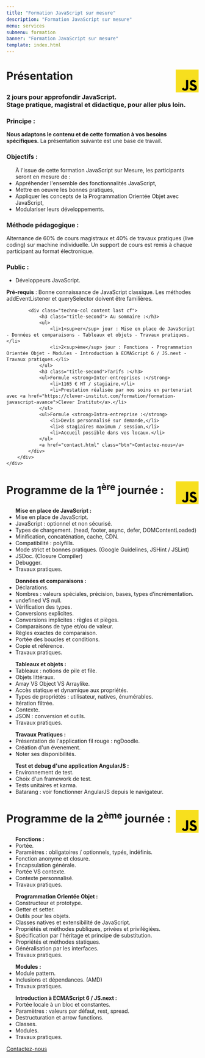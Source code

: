 ```yaml
---
title: "Formation JavaScript sur mesure"
description: "Formation JavaScript sur mesure"
menu: services
submenu: formation
banner: "Formation JavaScript sur mesure"
template: index.html
---
```

<div class="techno-logo">
	<div class="wrap cf">
		<div class="inner">
			<h3 style="font-size:2em;">
				<img src="img/logo-javascript.svg" alt="JavaScript" style="width:60px;float:right;">
				Présentation
			</h3>
		</div>
	</div>
</div>

<section class="section">
	<div class="wrap cf">
		<div class="inner">
			<h3 class="title-second">2 jours pour approfondir JavaScript.<br>Stage pratique, magistral et didactique, pour aller plus loin.</h3>
			<div class="techno-col content cf">
				<h3 class="title-second">Principe :</h3>
					<p><strong>Nous adaptons le contenu et de cette formation à vos besoins spécifiques.</strong> La présentation suivante est une base de travail.</p>
				<h3 class="title-second">Objectifs :</h3>
				<ul>À l'issue de cette formation JavaScript sur Mesure, les participants seront en mesure de :
					<li>Appréhender l'ensemble des fonctionnalités JavaScript,</li>
					<li>Mettre en oeuvre les bonnes pratiques,</li>
					<li>Appliquer les concepts de la Programmation Orientée Objet avec JavaScript,</li>
					<li>Modulariser leurs développements.</li>
				</ul>
				<h3 class="title-second">Méthode pédagogique :</h3>
				<p>Alternance de 60% de cours magistraux et 40% de travaux pratiques (live coding) sur machine individuelle. Un support de cours est remis à chaque participant au format électronique.</p>
				<h3 class="title-second">Public :</h3>
				<ul>
					<li>Développeurs JavaScript.</li>
				</ul>
				<p><strong>Pré-requis</strong> : Bonne connaissance de JavaScript classique. Les méthodes addEventListener et querySelector doivent être familières.</p>
			</div>

			<div class="techno-col content last cf">
				<h3 class="title-second"> Au sommaire :</h3>
				<ul>
					<li>1<sup>er</sup> jour : Mise en place de JavaScript - Données et comparaisons - Tableaux et objets - Travaux pratiques.</li>
					<li>2<sup>ème</sup> jour : Fonctions - Programmation Orientée Objet - Modules - Introduction à ECMAScript 6 / JS.next - Travaux pratiques.</li>
				</ul>
				<h3 class="title-second">Tarifs :</h3>
				<ul>Formule <strong>Inter-entreprises :</strong>
					<li>1165 € HT / stagiaire,</li>
					<li>Prestation réalisée par nos soins en partenariat avec <a href="https://clever-institut.com/formation/formation-javascript-avance">Clever Institut</a>.</li>
				</ul>
				<ul>Formule <strong>Intra-entreprise :</strong>
					<li>Devis personnalisé sur demande,</li>
					<li>8 stagiaires maximum / session,</li>
					<li>Accueil possible dans vos locaux.</li>
				</ul>
				<a href="contact.html" class="btn">Contactez-nous</a>
			</div>
		</div>
	</div>
</section>

<div class="techno-logo">
	<div class="wrap cf">
		<div class="inner">
			<h3 style="font-size:2em;">
				<img src="img/logo-javascript.svg" alt="JavaScript" style="width:60px;float:right;">
				Programme de la 1<sup>ère</sup> journée :
			</h3>
		</div>
	</div>
</div>
<section class="section">
	<div class="wrap cf">
		<div class="inner">
			<div class="techno-col content cf">
				<ul><strong>Mise en place de JavaScript :</strong>
					<li>Mise en place de JavaScript.</li>
					<li>JavaScript : optionnel et non sécurisé.</li>
					<li>Types de chargement. (head, footer, async, defer, DOMContentLoaded)</li>
					<li>Minification, concaténation, cache, CDN.</li>
					<li>Compatibilité : polyfills.</li>
					<li>Mode strict et bonnes pratiques. (Google Guidelines, JSHint / JSLint)</li>
					<li>JSDoc. (Closure Compiler)</li>
					<li>Debugger.</li>
					<li>Travaux pratiques.</li>
				</ul>
				<ul><strong>Données et comparaisons :</strong>
					<li>Déclarations.</li>
					<li>Nombres : valeurs spéciales, précision, bases, types d’incrémentation.</li>
					<li>undefined VS null.</li>
					<li>Vérification des types.</li>
					<li>Conversions explicites.</li>
					<li>Conversions implicites : règles et pièges.</li>
					<li>Comparaisons de type et/ou de valeur.</li>
					<li>Règles exactes de comparaison.</li>
					<li>Portée des boucles et conditions.</li>
					<li>Copie et référence.</li>
					<li>Travaux pratiques.</li>
				</ul>
			</div>
			<div class="techno-col content last cf">
				<ul><strong>Tableaux et objets :</strong>
					<li>Tableaux : notions de pile et file.</li>
					<li>Objets littéraux.</li>
					<li>Array VS Object VS Array­like.</li>
					<li>Accès statique et dynamique aux propriétés.</li>
					<li>Types de propriétés : utilisateur, natives, énumérables.</li>
					<li>Itération filtrée.</li>
					<li>Contexte.</li>
					<li>JSON : conversion et outils.</li>
					<li>Travaux pratiques.</li>
				</ul>
				<ul><strong>Travaux Pratiques :</strong>
					<li>Présentation de l'application fil rouge : ngDoodle.</li>
					<li>Création d'un évenement.</li>
					<li>Noter ses disponibilités.</li>
					</ul>
				<ul><strong>Test et debug d'une application AngularJS :</strong>
					<li>Environnement de test.</li>
					<li>Choix d'un framework de test.</li>
					<li>Tests unitaires et karma.</li>
					<li>Batarang : voir fonctionner AngularJS depuis le navigateur.</li>
				</ul>
			</div>
		</div>
	</div>
</section>

<div class="techno-logo">
	<div class="wrap cf">
		<div class="inner">
			<h3 style="font-size:2em;">
				<img src="img/logo-javascript.svg" alt="JavaScript" style="width:60px;float:right;">
				Programme de la 2<sup>ème</sup> journée :
			</h3>
		</div>
	</div>
</div>
<section class="section">
	<div class="wrap cf">
		<div class="inner">
			<div class="techno-col content cf">
				<ul><strong>Fonctions :</strong>
					<li>Portée.</li>
					<li>Paramètres : obligatoires / optionnels, typés, indéfinis.</li>
					<li>Fonction anonyme et closure.</li>
					<li>Encapsulation générale.</li>
					<li>Portée VS contexte.</li>
					<li>Contexte personnalisé.</li>
					<li>Travaux pratiques.</li>
				</ul>
				<ul><strong>Programmation Orientée Objet :</strong>
					<li>Constructeur et prototype.</li>
					<li>Getter et setter.</li>
					<li>Outils pour les objets.</li>
					<li>Classes natives et extensibilité de JavaScript.</li>
					<li>Propriétés et méthodes publiques, privées et privilégiées.</li>
					<li>Spécification par l'héritage et principe de substitution.</li>
					<li>Propriétés et méthodes statiques.</li>
					<li>Généralisation par les interfaces.</li>
					<li>Travaux pratiques.</li>
				</ul>
			</div>
			<div class="techno-col content last cf">
				<ul><strong>Modules :</strong>
					<li>Module pattern.</li>
					<li>Inclusions et dépendances. (AMD)</li>
					<li>Travaux pratiques.</li>
				</ul>
				<ul><strong>Introduction à ECMAScript 6 / JS.next :</strong>
					<li>Portée locale à un bloc et constantes.</li>
					<li>Paramètres : valeurs par défaut, rest, spread.</li>
					<li>Destructuration et arrow functions.</li>
					<li>Classes.</li>
					<li>Modules.</li>
					<li>Travaux pratiques.</li>
				</ul>
				<a href="contact.html" class="btn">Contactez-nous</a>
			</div>
		</div>
	</div>
</section>

